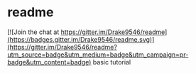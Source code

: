 # readme

[![Join the chat at https://gitter.im/Drake9546/readme](https://badges.gitter.im/Drake9546/readme.svg)](https://gitter.im/Drake9546/readme?utm_source=badge&utm_medium=badge&utm_campaign=pr-badge&utm_content=badge)
basic tutorial
